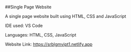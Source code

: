 ##Single Page Website

A single page website built using HTML, CSS and JavaScript

IDE used: VS Code

Languages: HTML, CSS, JavaScript

Website Link: https://srblgmvipt1.netlify.app
